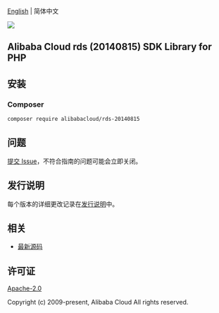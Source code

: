 [English](README.md) | 简体中文

![](https://aliyunsdk-pages.alicdn.com/icons/AlibabaCloud.svg)

## Alibaba Cloud rds (20140815) SDK Library for PHP

## 安装

### Composer

```bash
composer require alibabacloud/rds-20140815
```

## 问题

[提交 Issue](https://github.com/aliyun/alibabacloud-sdk/issues/new)，不符合指南的问题可能会立即关闭。

## 发行说明

每个版本的详细更改记录在[发行说明](./ChangeLog.txt)中。

## 相关

* [最新源码](https://github.com/aliyun/alibabacloud-sdk)

## 许可证

[Apache-2.0](http://www.apache.org/licenses/LICENSE-2.0)

Copyright (c) 2009-present, Alibaba Cloud All rights reserved.
